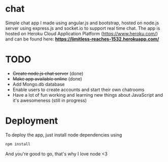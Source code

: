  # chat
 Simple chat app I made using angular.js and bootstrap, hosted on node.js server using express.js and socket.io to support real time chat. The app is hosted on Heroku Cloud Application Platform (https://www.heroku.com/) and can be found here: **https://limitless-reaches-1532.herokuapp.com/**
 
  # TODO
 * ~~Create node.js chat server~~ (done)
 * ~~Make app available online~~ (done)
 * Add Mongo.db database
 * Enable users to create accounts and start their own chatrooms
 * Have a lot of fun working and learning new things about JavaScript and it's awesomeness (still in progress)
 
 # Deployment
 To deploy the app, just install node dependencies using
 ```bash
 npm install
 ```
 And you're good to go, that's why I love node <3
 
